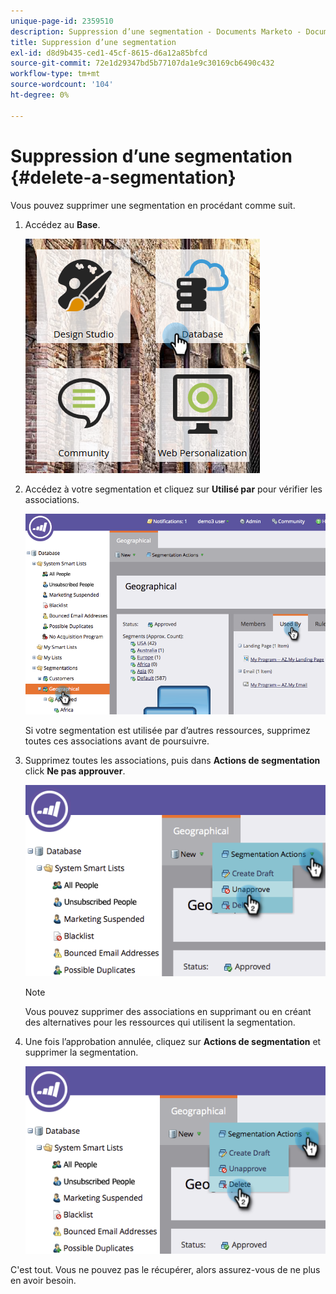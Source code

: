 ```yaml
---
unique-page-id: 2359510
description: Suppression d’une segmentation - Documents Marketo - Documentation du produit
title: Suppression d’une segmentation
exl-id: d8d9b435-ced1-45cf-8615-d6a12a85bfcd
source-git-commit: 72e1d29347bd5b77107da1e9c30169cb6490c432
workflow-type: tm+mt
source-wordcount: '104'
ht-degree: 0%

---
```


# Suppression d’une segmentation {#delete-a-segmentation}

Vous pouvez supprimer une segmentation en procédant comme suit.

1. Accédez au **Base**.

   ![](assets/image2017-3-28-14-3a55-3a26.png)

1. Accédez à votre segmentation et cliquez sur **Utilisé par** pour vérifier les associations.

   ![](assets/image2017-3-28-15-3a51-3a8.png)

   Si votre segmentation est utilisée par d’autres ressources, supprimez toutes ces associations avant de poursuivre.

1. Supprimez toutes les associations, puis dans **Actions de segmentation** click **Ne pas approuver**.

   ![](assets/image2017-3-28-15-3a51-3a30.png)

   >[!NOTE]
   >
   >Vous pouvez supprimer des associations en supprimant ou en créant des alternatives pour les ressources qui utilisent la segmentation.

1. Une fois l’approbation annulée, cliquez sur **Actions de segmentation** et supprimer la segmentation.

   ![](assets/image2017-3-28-15-3a51-3a46.png)

C&#39;est tout. Vous ne pouvez pas le récupérer, alors assurez-vous de ne plus en avoir besoin.
